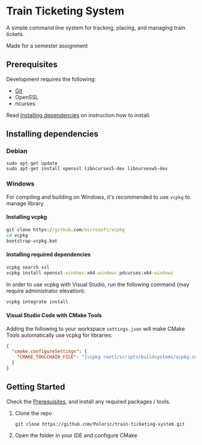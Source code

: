 Train Ticketing System
======================

A simple command line system for tracking, placing, and managing train tickets.

Made for a semester assignment

Prerequisites
-------------

Development requires the following:

- [Git](https://git-scm.com/)
- OpenSSL
- ncurses

Read [Installing dependencies](#installing-dependencies) on instruction how to install.

Installing dependencies
-----------------------

### Debian

```shell
sudo apt-get update
sudo apt-get install openssl libncurses5-dev libnursesw5-dev
```

### Windows

For compiling and building on Windows, it's recommended to use `vcpkg` to manage library.

#### Installing vcpkg

```cmd
git clone https://github.com/microsoft/vcpkg
cd vcpkg
bootstrap-vcpkg.bat
```

#### Installing required dependencies

```cmd
vcpkg search ssl
vcpkg install openssl-windows:x64-windows pdcurses:x64-windows
```

In order to use vcpkg with Visual Studio,
run the following command (may require administrator elevation):

```cmd
vcpkg integrate install
```

#### Visual Studio Code with CMake Tools

Adding the following to your workspace `settings.json` will make
CMake Tools automatically use vcpkg for libraries:

```json
{
  "cmake.configureSettings": {
    "CMAKE_TOOLCHAIN_FILE": "[vcpkg root]/scripts/buildsystems/vcpkg.cmake"
  }
}
```

Getting Started
---------------

Check the [Prerequisites](#prerequisites), and install any required packages / tools.

1. Clone the repo
   ```shell
   git clone https://github.com/Poleric/train-ticketing-system.git
   ```
2. Open the folder in your IDE and configure CMake